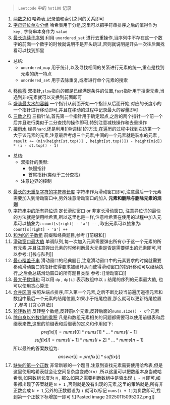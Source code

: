 > `Leetcode` 中的 `hot100` 记录
1. [两数之和](https://leetcode.cn/problems/two-sum/description/?envType=study-plan-v2&envId=top-100-liked) 哈希表,记录值和索引之间的关系即可
2. [字母异位单次分组](https://leetcode.cn/problems/group-anagrams/submissions/590138550/?envType=study-plan-v2&envId=top-100-liked) 哈希表用于分组,这里可以把字符串排序之后的值得作为 `key` , 字符串本身作为 `value`
3. [最长连续子序列](https://leetcode.cn/problems/longest-consecutive-sequence/?envType=study-plan-v2&envId=top-100-liked) 利用 `unordered_set` 进行去重操作,当序列中不存在这一个数字的前面一个数字的时候就说明不是开头跳过,否则就说明是开头一次往后面找看可以找到那里
- 总结: 
	- `unordered_map` 用于统计,以及寻找相同的关系进行元素的统一,重点是找到元素的统一特点
	- `unordered_set` 用于去除重复,或者进行单个元素的搜索
4. [移动零](https://leetcode.cn/problems/move-zeroes/submissions/590156805/?envType=study-plan-v2&envId=top-100-liked) 双指针,`slow`指向的都是已经满足条件的位置,`fast`指针用于搜索元素,当遇到非`0`元素就可以交换到前面即可
5. [盛装最大水的容器](https://leetcode.cn/problems/container-with-most-water/description/?envType=study-plan-v2&envId=top-100-liked) 一个指针从前面开始一个指针从后面开始,对应的长度小的一个指针进行移动即可,并且在移动的过程中记录最大的容量即可
6. [三数之和](https://leetcode.cn/problems/3sum/?envType=study-plan-v2&envId=top-100-liked) 三指针法,首先第一个指针用于确定起点,之后的两个指针一个前一个后并且进行类似于二分查找的操作即可,特别注意减枝操作和去重操作
7. [接雨水](https://leetcode.cn/problems/trapping-rain-water/description/?envType=study-plan-v2&envId=top-100-liked) 经典`hard`,还是利用[[单调栈]]的方法,在遍历的过程中找到右边第一个大于该元素的元素,注意最后考虑三个元素,中间的一个元素就是装水的元素 , `result += (min(height[st.top()] , height[st.top()]) - height[mid]) * (i - st.top() - 1)` 
- 总结: 
	- 双指针的类型:
		- 快慢指针
		- 首尾指针(类似于二分查找)
	- 注意边界的控制
8. [最长的无重复字符的字符串长度](https://leetcode.cn/problems/longest-substring-without-repeating-characters/?envType=study-plan-v2&envId=top-100-liked) 字符串作为滑动窗口即可,注意最后一个元素需要加入到滑动窗口中,另外注意滑动窗口的加入 **元素和删除与删除元素的规则**
9. [字符串中的所有异位词](https://leetcode.cn/problems/find-all-anagrams-in-a-string/submissions/590357930/?envType=study-plan-v2&envId=top-100-liked) 定长滑动窗口 or 非定长滑动窗口, 注意异位词的最快的方法就是使用哈希表,所以这里也是一样,注意哈希表在使用的过程中加入元素可以抽象为: `count[s[right] - 'a'] --`  , 取出元素可以抽象为:  `count[s[right] - 'a'] ++`   
10. [和为K的子数组](https://leetcode.cn/problems/subarray-sum-equals-k/?envType=study-plan-v2&envId=top-100-liked) 前缀和经典题目,参考 [[前缀和]] 
11. [滑动窗口最大值](https://leetcode.cn/problems/sliding-window-maximum/?envType=study-plan-v2&envId=top-100-liked) 单调队列,每一次加入元素需要弹出所有小于这一个元素的所有元素,并且注意弹出元素的时候判断最大元素是否是需要弹出的元素即可,可以参考: [[栈与队列]] 
12. [最小覆盖子串](https://leetcode.cn/problems/minimum-window-substring/description/?envType=study-plan-v2&envId=top-100-liked) 滑动窗口的经典题目,注意滑动窗口中的元素要求的时候就需要移动滑动窗口的指针使得要求被破坏从而使得滑动窗口的指针移动可以继续执行,之后会总结滑动窗口的所有题目类型 参考: [[滑动窗口]]  
13. [最大子数组和](https://leetcode.cn/problems/maximum-subarray/description/?envType=study-plan-v2&envId=top-100-liked) 可以用 `dp` , `dp[i]` 表示数组中以 `i` 结尾的序列的元素最大值, 也可以使用贪心算法
14. [合并区间](https://leetcode.cn/problems/merge-intervals/description/?envType=study-plan-v2&envId=top-100-liked) 按照左端点排序,压入第一个元素,之后不断比较当前遍历道德元素和数组中最后一个元素的结尾位置,如果小于结尾位置,那么就可以更新结尾位置了,参考 [[贪心算法]]  
15. [轮转数组](https://leetcode.cn/problems/rotate-array/description/?envType=study-plan-v2&envId=top-100-liked)  反转整个数组,反转前`K`个元素,反转后面的`nums.size() - K`个元素
16. [除自身以外数组的乘积](https://leetcode.cn/problems/product-of-array-except-self/?envType=study-plan-v2&envId=top-100-liked) 凡是和数组元素相关的问题都需要可以使用前缀表和后缀表来做,这里的前缀表和后缀表的定义和作用如下:
$$
prefix[i] = nums[0] * nums[1] * ... * nums[i - 1]
$$
$$
suffix[i] = nums[i + 1] * nums[i + 2] * ... * nums[n - 1]
$$
所以最终的答案数组为:
$$
answer[i] = prefix[i] * suffix[i]
$$
17. [缺失的第一个正数](https://leetcode.cn/problems/first-missing-positive/description/?envType=study-plan-v2&envId=top-100-liked) 非常新颖的一个题目,注意到查找元素需要使用哈希表,但是这里使用哈希表就会让空间复杂度变成`O(n)` ,所以这里可以把数组本身当成哈希表,如果数组长度为 `N` , 那么如果之需要判断数组中是否出现 `1 - N` 即可,如果都出现了答案就是 `N + 1` ,否则就是没有出现的元素,这里的策略就是,所有非正数变成 `N + 1`,另外的正数假设为 `i` 就可以标记 `nums[i + 1]`为负数即可,找到第一个正数下标增加一即可
![[Pasted image 20250115095202.png]]
